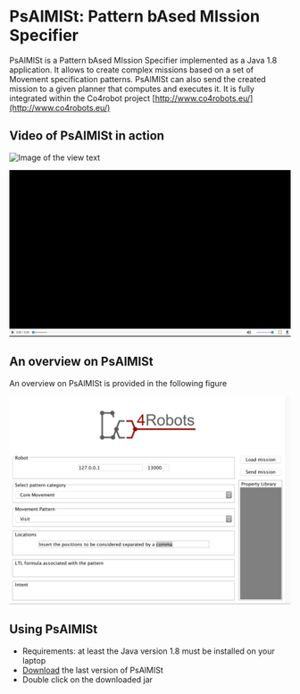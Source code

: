 # PsAlMISt: Pattern bAsed MIssion Specifier

PsAlMISt is a Pattern bAsed MIssion Specifier implemented as a Java 1.8 application. It allows to create complex missions based on a set of Movement specification patterns. PsAlMISt can also send the created mission to a given planner that computes and executes it. It is fully integrated within the Co4robot project [http://www.co4robots.eu/](http://www.co4robots.eu/)

## Video of PsAlMISt in action

![Image of the view text]()


<a href="http://178.62.206.217/patterns/PARING.mp4" target="_blank"><img src="img.png" /></a>


## An overview on PsAlMISt
An overview on PsAlMISt is provided in the following figure


![Image of the view text](src/main/resources/images/Co4robotGUIExample.png)


## Using PsAlMISt
* Requirements: at least the Java version 1.8 must be installed on your laptop
* [Download](https://github.com/claudiomenghi/PsAlMISt/releases) the last version of PsAlMISt
* Double click on the downloaded jar





